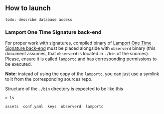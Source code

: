 

## How to launch

`todo: describe database access`

### Lamport One Time Signature back-end
For proper work with signatures, compiled binary of 
[Lamport One Time Signature back-end](https://github.com/vTCP-Foundation/lamport-crypto-back) 
must be placed alongside with `observerd` binary 
(this document assumes, that `observerd` is located in `./bin` of the sources). <br> 
Please, ensure it is called `lamportc` and has corresponding permissions to be executed. 

**Note:** instead of using the copy of the `lamportc`, 
you can just use a symlink to it from the corresponding sources repo.  

Structure of the `./bin` directory is expected to be like this
```
> ls
  
assets  conf.yaml  keys  observerd  lamportc
```